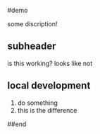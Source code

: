 #demo 

some discription!

## subheader 

is this working? 
looks like not

## local development 
1. do something
2. this is the difference

##end



